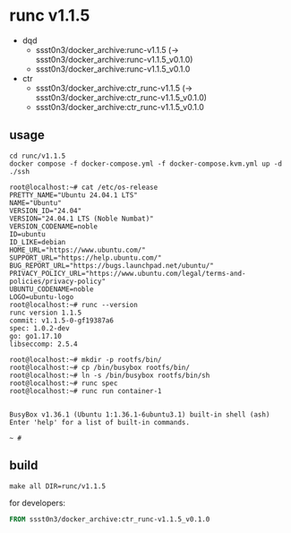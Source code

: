# runc v1.1.5

* dqd
    * ssst0n3/docker_archive:runc-v1.1.5 (-> ssst0n3/docker_archive:runc-v1.1.5_v0.1.0)
    * ssst0n3/docker_archive:runc-v1.1.5_v0.1.0
* ctr
    * ssst0n3/docker_archive:ctr_runc-v1.1.5 (-> ssst0n3/docker_archive:ctr_runc-v1.1.5_v0.1.0)
    * ssst0n3/docker_archive:ctr_runc-v1.1.5_v0.1.0

## usage

```shell
cd runc/v1.1.5
docker compose -f docker-compose.yml -f docker-compose.kvm.yml up -d
./ssh
```

```shell
root@localhost:~# cat /etc/os-release 
PRETTY_NAME="Ubuntu 24.04.1 LTS"
NAME="Ubuntu"
VERSION_ID="24.04"
VERSION="24.04.1 LTS (Noble Numbat)"
VERSION_CODENAME=noble
ID=ubuntu
ID_LIKE=debian
HOME_URL="https://www.ubuntu.com/"
SUPPORT_URL="https://help.ubuntu.com/"
BUG_REPORT_URL="https://bugs.launchpad.net/ubuntu/"
PRIVACY_POLICY_URL="https://www.ubuntu.com/legal/terms-and-policies/privacy-policy"
UBUNTU_CODENAME=noble
LOGO=ubuntu-logo
root@localhost:~# runc --version
runc version 1.1.5
commit: v1.1.5-0-gf19387a6
spec: 1.0.2-dev
go: go1.17.10
libseccomp: 2.5.4
```

```shell
root@localhost:~# mkdir -p rootfs/bin/
root@localhost:~# cp /bin/busybox rootfs/bin/
root@localhost:~# ln -s /bin/busybox rootfs/bin/sh
root@localhost:~# runc spec
root@localhost:~# runc run container-1


BusyBox v1.36.1 (Ubuntu 1:1.36.1-6ubuntu3.1) built-in shell (ash)
Enter 'help' for a list of built-in commands.

~ # 
```

## build

```shell
make all DIR=runc/v1.1.5
```

for developers:

```dockerfile
FROM ssst0n3/docker_archive:ctr_runc-v1.1.5_v0.1.0
```